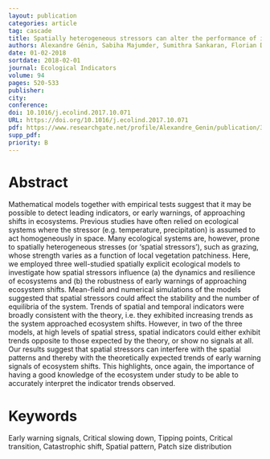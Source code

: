 ```yaml
---
layout: publication
categories: article
tag: cascade
title: Spatially heterogeneous stressors can alter the performance of indicators of regime shifts
authors: Alexandre Génin, Sabiha Majumder, Sumithra Sankaran, Florian D. Schneider, Alain Danet, Miguel Berdugo, Vishwesha Guttal, Sonia Kéfi
date: 01-02-2018
sortdate: 2018-02-01
journal: Ecological Indicators
volume: 94
pages: 520-533
publisher:
city:
conference:
doi: 10.1016/j.ecolind.2017.10.071
URL: https://doi.org/10.1016/j.ecolind.2017.10.071
pdf: https://www.researchgate.net/profile/Alexandre_Genin/publication/322879687_Spatially_heterogeneous_stressors_can_alter_the_performance_of_indicators_of_regime_shifts/links/5b9a7dd7a6fdccd3cb50e6e2/Spatially-heterogeneous-stressors-can-alter-the-performance-of-indicators-of-regime-shifts.pdf
supp_pdf:
priority: B
---
```


# Abstract

Mathematical models together with empirical tests suggest that it may be possible to detect leading indicators, or early warnings, of approaching shifts in ecosystems. Previous studies have often relied on ecological systems where the stressor (e.g. temperature, precipitation) is assumed to act homogeneously in space. Many ecological systems are, however, prone to spatially heterogeneous stresses (or ‘spatial stressors’), such as grazing, whose strength varies as a function of local vegetation patchiness. Here, we employed three well-studied spatially explicit ecological models to investigate how spatial stressors influence (a) the dynamics and resilience of ecosystems and (b) the robustness of early warnings of approaching ecosystem shifts. Mean-field and numerical simulations of the models suggested that spatial stressors could affect the stability and the number of equilibria of the system. Trends of spatial and temporal indicators were broadly consistent with the theory, i.e. they exhibited increasing trends as the system approached ecosystem shifts. However, in two of the three models, at high levels of spatial stress, spatial indicators could either exhibit trends opposite to those expected by the theory, or show no signals at all. Our results suggest that spatial stressors can interfere with the spatial patterns and thereby with the theoretically expected trends of early warning signals of ecosystem shifts. This highlights, once again, the importance of having a good knowledge of the ecosystem under study to be able to accurately interpret the indicator trends observed.

# Keywords
Early warning signals, Critical slowing down, Tipping points, Critical transition, Catastrophic shift, Spatial pattern, Patch size distribution
